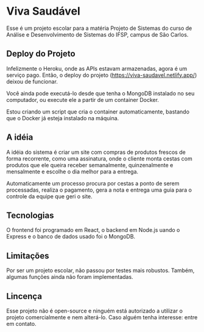 # Viva Saudável
Esse é um projeto escolar para a matéria Projeto de Sistemas do curso de Análise e Desenvolvimento de Sistemas do IFSP, campus de São Carlos.

## Deploy do Projeto
Infelizmente o Heroku, onde as APIs estavam armazenadas, agora é um serviço pago. Então, o deploy do projeto (https://viva-saudavel.netlify.app/) deixou de funcionar.

Você ainda pode executá-lo desde que tenha o MongoDB instalado no seu computador, ou execute ele a partir de um container Docker.

Estou criando um script que cria o container automaticamente, bastando que o Docker já esteja instalado na máquina.

## A idéia
A idéia do sistema é criar um site com compras de produtos frescos de forma recorrente, como uma assinatura, onde o cliente monta cestas com produtos que ele queira receber semanalmente, quinzenalmente e mensalmente e escolhe o dia melhor para a entrega.

Automaticamente um processo procura por cestas a ponto de serem processadas, realiza o pagamento, gera a nota e entrega uma guia para o controle da equipe que geri o site.

## Tecnologias
O frontend foi programado em React, o backend em Node.js uando o Express e o banco de dados usado foi o MongoDB.

## Limitações
Por ser um projeto escolar, não passou por testes mais robustos. Também, algumas funções ainda não foram implementadas.

## Lincença
Esse projeto não é open-source e ninguém está autorizado a utilizar o projeto comercialmente e nem alterá-lo. Caso alguém tenha interesse: entre em contato.
